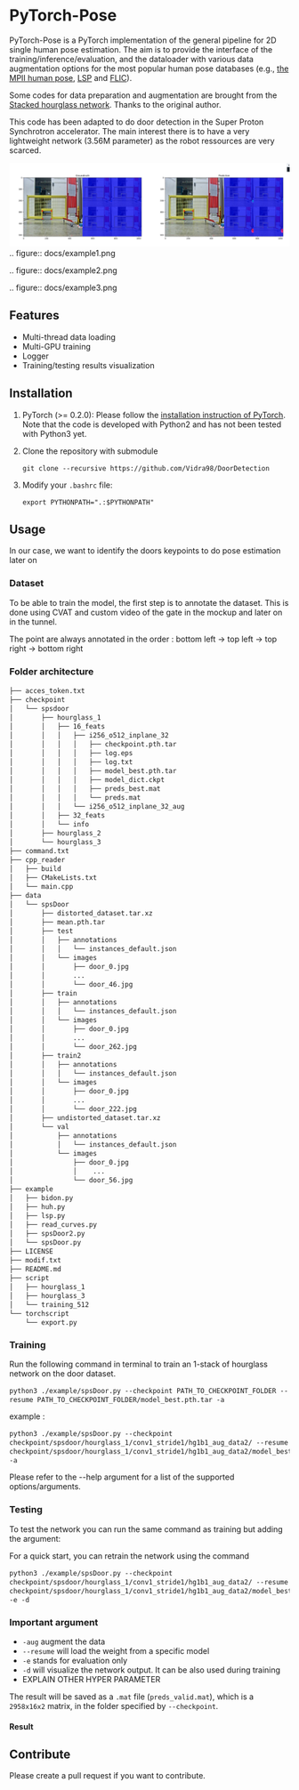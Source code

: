 # PyTorch-Pose

PyTorch-Pose is a PyTorch implementation of the general pipeline for 2D single human pose estimation. The aim is to provide the interface of the training/inference/evaluation, and the dataloader with various data augmentation options for the most popular human pose databases (e.g., [the MPII human pose](http://human-pose.mpi-inf.mpg.de), [LSP](http://www.comp.leeds.ac.uk/mat4saj/lsp.html) and [FLIC](http://bensapp.github.io/flic-dataset.html)).

Some codes for data preparation and augmentation are brought from the [Stacked hourglass network](https://github.com/anewell/pose-hg-train). Thanks to the original author.

This code has been adapted to do door detection in the Super Proton Synchrotron accelerator. The main interest there is to have a very lightweight network (3.56M parameter) as the robot ressources are very scarced.

![example](docs/example1.png)
.. figure:: docs/example1.png

.. figure:: docs/example2.png

.. figure:: docs/example3.png


## Features
- Multi-thread data loading
- Multi-GPU training
- Logger
- Training/testing results visualization

## Installation
1. PyTorch (>= 0.2.0): Please follow the [installation instruction of PyTorch](http://pytorch.org/). Note that the code is developed with Python2 and has not been tested with Python3 yet.

2. Clone the repository with submodule
   ```
   git clone --recursive https://github.com/Vidra98/DoorDetection
   ```

4. Modify your `.bashrc` file:
   ```
   export PYTHONPATH=".:$PYTHONPATH"
   ```

## Usage

In our case, we want to identify the doors keypoints to do pose estimation later on 

### Dataset 
To be able to train the model, the first step is to annotate the dataset. This is done using CVAT and custom video of the gate in the mockup and later on in the tunnel.

The point are always annotated in the order : bottom left -> top left -> top right -> bottom right

### Folder architecture

```
├── acces_token.txt
├── checkpoint
│   └── spsdoor
│       ├── hourglass_1
│       │   ├── 16_feats
│       │   │   ├── i256_o512_inplane_32
│       │   │   │   ├── checkpoint.pth.tar
│       │   │   │   ├── log.eps
│       │   │   │   ├── log.txt
│       │   │   │   ├── model_best.pth.tar
│       │   │   │   ├── model_dict.ckpt
│       │   │   │   ├── preds_best.mat
│       │   │   │   └── preds.mat
│       │   │   └── i256_o512_inplane_32_aug
│       │   ├── 32_feats
│       │   └── info
│       ├── hourglass_2
│       └── hourglass_3
├── command.txt
├── cpp_reader
│   ├── build
│   ├── CMakeLists.txt
│   └── main.cpp
├── data
│   └── spsDoor
│       ├── distorted_dataset.tar.xz
│       ├── mean.pth.tar
│       ├── test
│       │   ├── annotations
│       │   │   └── instances_default.json
│       │   └── images
│       │       ├── door_0.jpg
│       │       ...
│       │       └── door_46.jpg
│       ├── train
│       │   ├── annotations
│       │   │   └── instances_default.json
│       │   └── images
│       │       ├── door_0.jpg
│       │       ...
│       │       └── door_262.jpg
│       ├── train2
│       │   ├── annotations
│       │   │   └── instances_default.json
│       │   └── images
│       │       ├── door_0.jpg
│       │       ...
│       │       └── door_222.jpg
│       ├── undistorted_dataset.tar.xz
│       └── val
│           ├── annotations
│           │   └── instances_default.json
│           └── images
│               ├── door_0.jpg
│               │    ...
│               └── door_56.jpg
├── example
│   ├── bidon.py
│   ├── huh.py
│   ├── lsp.py
│   ├── read_curves.py
│   ├── spsDoor2.py
│   └── spsDoor.py
├── LICENSE
├── modif.txt
├── README.md
├── script
│   ├── hourglass_1
│   ├── hourglass_3
│   └── training_512
└── torchscript
    └── export.py
```

### Training
Run the following command in terminal to train an 1-stack of hourglass network on the door dataset.

```
python3 ./example/spsDoor.py --checkpoint PATH_TO_CHECKPOINT_FOLDER --resume PATH_TO_CHECKPOINT_FOLDER/model_best.pth.tar -a
```
example :
```
python3 ./example/spsDoor.py --checkpoint checkpoint/spsdoor/hourglass_1/conv1_stride1/hg1b1_aug_data2/ --resume checkpoint/spsdoor/hourglass_1/conv1_stride1/hg1b1_aug_data2/model_best.pth.tar -a
```

Please refer to the --help argument for a list of the supported options/arguments.

### Testing

To test the network you can run the same command as training but adding the argument:

For a quick start, you can retrain the network using the command 

```
python3 ./example/spsDoor.py --checkpoint checkpoint/spsdoor/hourglass_1/conv1_stride1/hg1b1_aug_data2/ --resume checkpoint/spsdoor/hourglass_1/conv1_stride1/hg1b1_aug_data2/model_best.pth.tar -e -d
```

### Important argument

* `-aug` augment the data
* `--resume` will load the weight from a specific model
* `-e` stands for evaluation only
* `-d` will visualize the network output. It can be also used during training
* EXPLAIN OTHER HYPER PARAMETER

The result will be saved as a `.mat` file (`preds_valid.mat`), which is a `2958x16x2` matrix, in the folder specified by `--checkpoint`.

#### Result

## Contribute
Please create a pull request if you want to contribute.
